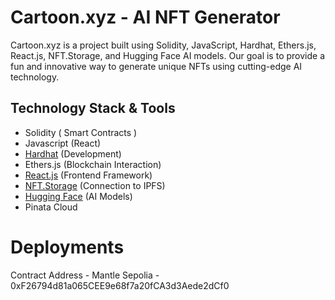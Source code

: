 # Cartoon.xyz - AI NFT Generator 
Cartoon.xyz is a project built using Solidity, JavaScript, Hardhat, Ethers.js, React.js, NFT.Storage, and Hugging Face AI models. Our goal is to provide a fun and innovative way to generate unique NFTs using cutting-edge AI technology.

## Technology Stack & Tools

- Solidity ( Smart Contracts )
- Javascript (React)
- [Hardhat](https://hardhat.org/) (Development)
- Ethers.js (Blockchain Interaction)
- [React.js](https://reactjs.org/) (Frontend Framework)
- [NFT.Storage](https://nft.storage/) (Connection to IPFS)
- [Hugging Face](https://huggingface.co/) (AI Models)
- Pinata Cloud


# Deployments

Contract Address - Mantle Sepolia - 0xF26794d81a065CEE9e68f7a20fCA3d3Aede2dCf0
